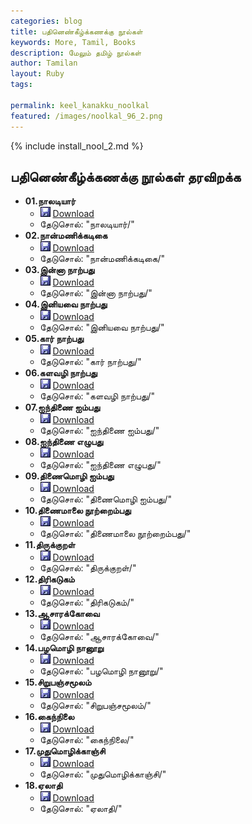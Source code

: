 ```yaml
---
categories: blog
title: பதினெண்கீழ்க்கணக்கு நூல்கள் 
keywords: More, Tamil, Books
description: மேலும் தமிழ் நூல்கள்
author: Tamilan
layout: Ruby
tags:
 
permalink: keel_kanakku_noolkal
featured: /images/noolkal_96_2.png
---
```


{% include install_nool_2.md %}

## பதினெண்கீழ்க்கணக்கு நூல்கள் தரவிறக்க

- **01.நாலடியார்**
	- ![Save](images/Save.JPG) [Download](https://github.com/ThaniThamizhAkarathiKalanjiyam/tam_ilakiyam/raw/master/Noolkal/naladiyar.slob) 
	- தேடுசொல்: "நாலடியார்/"
- **02.நான்மணிக்கடிகை** 
	- ![Save](images/Save.JPG) [Download](https://github.com/ThaniThamizhAkarathiKalanjiyam/tam_ilakiyam/raw/master/Noolkal/naanmanikadikai.slob) 
	- தேடுசொல்: "நான்மணிக்கடிகை/"
- **03.இன்னா நாற்பது** 
	- ![Save](images/Save.JPG) [Download](https://github.com/ThaniThamizhAkarathiKalanjiyam/tam_ilakiyam/raw/master/Noolkal/innaa_narpathu.slob) 
	- தேடுசொல்: "இன்னா நாற்பது/"
- **04.இனியவை நாற்பது** 
	- ![Save](images/Save.JPG) [Download](https://github.com/ThaniThamizhAkarathiKalanjiyam/tam_ilakiyam/raw/master/Noolkal/iniyavai_narpathu.slob) 
	- தேடுசொல்: "இனியவை நாற்பது/"
- **05.கார் நாற்பது** 
	- ![Save](images/Save.JPG) [Download](https://github.com/ThaniThamizhAkarathiKalanjiyam/tam_ilakiyam/raw/master/Noolkal/kaar_narpathu.slob) 
	- தேடுசொல்: "கார் நாற்பது/"
- **06.களவழி நாற்பது** 
	- ![Save](images/Save.JPG) [Download](https://github.com/ThaniThamizhAkarathiKalanjiyam/tam_ilakiyam/raw/master/Noolkal/kalavazhi_narpathu.slob) 
	- தேடுசொல்: "களவழி நாற்பது/"
- **07.ஐந்திணை ஐம்பது** 
	- ![Save](images/Save.JPG) [Download](https://github.com/ThaniThamizhAkarathiKalanjiyam/tam_ilakiyam/raw/master/Noolkal/ainthinai_aimpathu.slob) 
	- தேடுசொல்: "ஐந்திணை ஐம்பது/"
- **08.ஐந்திணை எழுபது** 
	- ![Save](images/Save.JPG) [Download](https://github.com/ThaniThamizhAkarathiKalanjiyam/tam_ilakiyam/raw/master/Noolkal/ainthinai_ezhupathu.slob) 
	- தேடுசொல்: "ஐந்திணை எழுபது/"
- **09.திணைமொழி ஐம்பது** 
	- ![Save](images/Save.JPG) [Download](https://github.com/ThaniThamizhAkarathiKalanjiyam/tam_ilakiyam/raw/master/Noolkal/thinaimozhi_aimpathu.slob) 
	- தேடுசொல்: "திணைமொழி ஐம்பது/"
- **10.திணைமாலை நூற்றைம்பது** 
	- ![Save](images/Save.JPG) [Download](https://github.com/ThaniThamizhAkarathiKalanjiyam/tam_ilakiyam/raw/master/Noolkal/thinaimalai_notri_aimpathu.slob) 
	- தேடுசொல்: "திணைமாலை நூற்றைம்பது/"
- **11.திருக்குறள்** 
	- ![Save](images/Save.JPG) [Download](https://github.com/ThaniThamizhAkarathiKalanjiyam/tam_ilakiyam/raw/master/Noolkal/thirukural.slob) 
	- தேடுசொல்: "திருக்குறள்/"
- **12.திரிகடுகம்**
	- ![Save](images/Save.JPG) [Download](https://github.com/ThaniThamizhAkarathiKalanjiyam/tam_ilakiyam/raw/master/Noolkal/thirikadukam.slob) 
	- தேடுசொல்: "திரிகடுகம்/"
- **13.ஆசாரக்கோவை**
	- ![Save](images/Save.JPG) [Download](https://github.com/ThaniThamizhAkarathiKalanjiyam/tam_ilakiyam/raw/master/Noolkal/aacharakovai.slob) 
	- தேடுசொல்: "ஆசாரக்கோவை/"
- **14.பழமொழி நானூறு**
	- ![Save](images/Save.JPG) [Download](https://github.com/ThaniThamizhAkarathiKalanjiyam/tam_ilakiyam/raw/master/Noolkal/palamozhi_naanooru.slob) 
	- தேடுசொல்: "பழமொழி நானூறு/"
- **15.சிறுபஞ்சமூலம்**
	- ![Save](images/Save.JPG) [Download](https://github.com/ThaniThamizhAkarathiKalanjiyam/tam_ilakiyam/raw/master/Noolkal/siru_panja_moolam.slob) 
	- தேடுசொல்: "சிறுபஞ்சமூலம்/"
- **16.கைந்நிலை**
	- ![Save](images/Save.JPG) [Download](https://github.com/ThaniThamizhAkarathiKalanjiyam/tam_ilakiyam/raw/master/Noolkal/kainth_nilai.slob) 
	- தேடுசொல்: "கைந்நிலை/"
- **17.முதுமொழிக்காஞ்சி**
	- ![Save](images/Save.JPG) [Download](https://github.com/ThaniThamizhAkarathiKalanjiyam/tam_ilakiyam/raw/master/Noolkal/muthumozhi_kanji.slob) 
	- தேடுசொல்: "முதுமொழிக்காஞ்சி/"
- **18.ஏலாதி**
	- ![Save](images/Save.JPG) [Download](https://github.com/ThaniThamizhAkarathiKalanjiyam/tam_ilakiyam/raw/master/Noolkal/elaathi.slob) 
	- தேடுசொல்: "ஏலாதி/"
